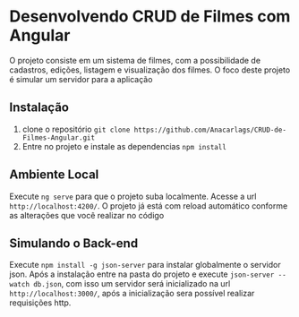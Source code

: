 # Desenvolvendo CRUD de Filmes com Angular 


O projeto consiste em um sistema de filmes, com a possibilidade de cadastros, edições, listagem e visualização dos filmes. O foco deste projeto é simular
um servidor para a aplicação

## Instalação

1. clone o repositório `git clone https://github.com/Anacarlags/CRUD-de-Filmes-Angular.git`
2. Entre no projeto e instale as dependencias `npm install`

## Ambiente Local

Execute `ng serve` para que o projeto suba localmente. Acesse a url `http://localhost:4200/`. O projeto já está com reload automático conforme as alterações que você realizar no código

## Simulando o Back-end

Execute `npm install -g json-server` para instalar globalmente o servidor json. Após a instalação entre na pasta do projeto e execute `json-server --watch db.json`, com isso um servidor será inicializado na url `http://localhost:3000/`, após a inicialização sera possível realizar requisições http.

